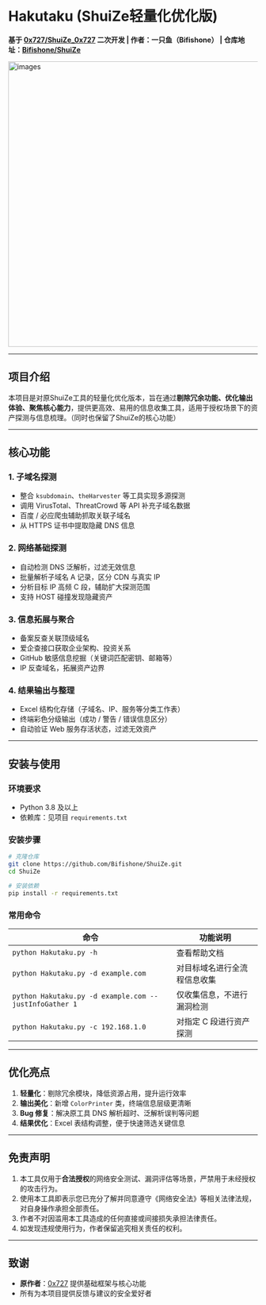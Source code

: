 

# Hakutaku (ShuiZe轻量化优化版)

**基于 [0x727/ShuiZe_0x727](https://github.com/0x727/ShuiZe_0x727) 二次开发 | 作者：一只鱼（Bifishone） | 仓库地址：[Bifishone/ShuiZe](https://github.com/Bifishone/ShuiZe)**

<img width="997" height="575" alt="images" src="https://github.com/user-attachments/assets/9269a7ac-e323-409a-b60b-e7bca584d7cd" />


------

## 项目介绍

本项目是对原ShuiZe工具的轻量化优化版本，旨在通过**剔除冗余功能、优化输出体验、聚焦核心能力**，提供更高效、易用的信息收集工具，适用于授权场景下的资产探测与信息梳理。（同时也保留了ShuiZe的核心功能）

------

## 核心功能

### 1. 子域名探测

- 整合 `ksubdomain`、`theHarvester` 等工具实现多源探测
- 调用 VirusTotal、ThreatCrowd 等 API 补充子域名数据
- 百度 / 必应爬虫辅助抓取关联子域名
- 从 HTTPS 证书中提取隐藏 DNS 信息

### 2. 网络基础探测

- 自动检测 DNS 泛解析，过滤无效信息
- 批量解析子域名 A 记录，区分 CDN 与真实 IP
- 分析目标 IP 高频 C 段，辅助扩大探测范围
- 支持 HOST 碰撞发现隐藏资产

### 3. 信息拓展与聚合

- 备案反查关联顶级域名
- 爱企查接口获取企业架构、投资关系
- GitHub 敏感信息挖掘（关键词匹配密钥、邮箱等）
- IP 反查域名，拓展资产边界

### 4. 结果输出与整理

- Excel 结构化存储（子域名、IP、服务等分类工作表）
- 终端彩色分级输出（成功 / 警告 / 错误信息区分）
- 自动验证 Web 服务存活状态，过滤无效资产

------

## 安装与使用

### 环境要求

- Python 3.8 及以上
- 依赖库：见项目 `requirements.txt`

### 安装步骤

```bash
# 克隆仓库
git clone https://github.com/Bifishone/ShuiZe.git
cd ShuiZe

# 安装依赖
pip install -r requirements.txt
```

### 常用命令

| 命令                                                   | 功能说明                     |
| ------------------------------------------------------ | ---------------------------- |
| `python Hakutaku.py -h`                                | 查看帮助文档                 |
| `python Hakutaku.py -d example.com`                    | 对目标域名进行全流程信息收集 |
| `python Hakutaku.py -d example.com --justInfoGather 1` | 仅收集信息，不进行漏洞检测   |
| `python Hakutaku.py -c 192.168.1.0`                    | 对指定 C 段进行资产探测      |

------

## 优化亮点

1. **轻量化**：剔除冗余模块，降低资源占用，提升运行效率
2. **输出美化**：新增 `ColorPrinter` 类，终端信息层级更清晰
3. **Bug 修复**：解决原工具 DNS 解析超时、泛解析误判等问题
4. **结果优化**：Excel 表结构调整，便于快速筛选关键信息

------

## 免责声明

1. 本工具仅用于**合法授权**的网络安全测试、漏洞评估等场景，严禁用于未经授权的攻击行为。
2. 使用本工具即表示您已充分了解并同意遵守《网络安全法》等相关法律法规，对自身操作承担全部责任。
3. 作者不对因滥用本工具造成的任何直接或间接损失承担法律责任。
4. 如发现违规使用行为，作者保留追究相关责任的权利。

------

## 致谢

- **原作者**：[0x727](https://github.com/0x727) 提供基础框架与核心功能
- 所有为本项目提供反馈与建议的安全爱好者
